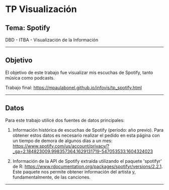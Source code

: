 # TP Visualización
## Tema: Spotify
DBD - ITBA - Visualización de la Información

---

## Objetivo

El objetivo de este trabajo fue visualizar mis escuchas de Spotify, tanto música como podcasts.

Trabajo final: https://mpaulabonel.github.io/infovis/tp_spotify.html

--------------------------

## Datos
Para este trabajo utilicé dos fuentes de datos principales: 

1. Información histórica de escuchas de Spotify (período: año previo). Para obtener estos datos es necesario realizar el pedido en esta página con un tiempo de demora de algunos días a un mes: https://www.spotify.com/us/account/privacy/?_ga=2.184823009.998357364.1629131719-547053533.1604324023

2. Información de la API de Spotify extraída utilizando el paquete 'spotifyr' de R: https://www.rdocumentation.org/packages/spotifyr/versions/2.2.1. Este paquete nos permite obtener información del artista y, fundamentalmente, de las canciones. 

--------------------------

